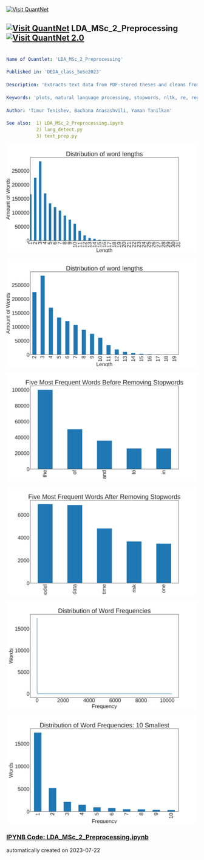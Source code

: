 [<img src="https://github.com/QuantLet/Styleguide-and-FAQ/blob/master/pictures/banner.png" width="1100" alt="Visit QuantNet">](http://quantlet.de/)

## [<img src="https://github.com/QuantLet/Styleguide-and-FAQ/blob/master/pictures/qloqo.png" alt="Visit QuantNet">](http://quantlet.de/) **LDA_MSc_2_Preprocessing** [<img src="https://github.com/QuantLet/Styleguide-and-FAQ/blob/master/pictures/QN2.png" width="60" alt="Visit QuantNet 2.0">](http://quantlet.de/)

```yaml

Name of Quantlet: 'LDA_MSc_2_Preprocessing' 

Published in: 'DEDA_class_SoSe2023'

Description: 'Extracts text data from PDF-stored theses and cleans from non-alphabetic characters, stopwords, single letters and rare words. Corresponding plots for each step of cleaning text data are also produced.'

Keywords: 'plots, natural language processing, stopwords, nltk, re, regex, object-oriented programming'

Author: 'Timur Tenishev, Bachana Anasashvili, Yaman Tanilkan'

See also:  1) LDA_MSc_2_Preprocessing.ipynb
           2) lang_detect.py
           3) text_prep.py
```

![Picture1](1_lengths_dist_w_shortwords.png)

![Picture2](2_lengths_dist_wo_shortwords.png)

![Picture3](3_word_dist_w_stopwords.png)

![Picture4](4_word_dist_wo_stopwords.png)

![Picture5](5_words_frequency_distribution.png)

![Picture6](6_words_frequency_distribution_smallest.png)

### [IPYNB Code: LDA_MSc_2_Preprocessing.ipynb](LDA_MSc_2_Preprocessing.ipynb)


automatically created on 2023-07-22